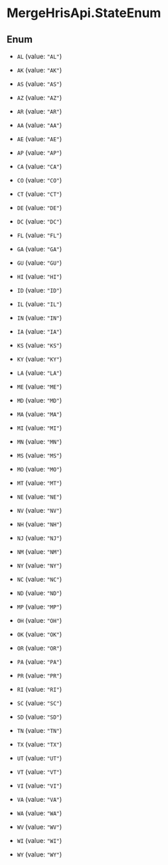 # MergeHrisApi.StateEnum

## Enum


* `AL` (value: `"AL"`)

* `AK` (value: `"AK"`)

* `AS` (value: `"AS"`)

* `AZ` (value: `"AZ"`)

* `AR` (value: `"AR"`)

* `AA` (value: `"AA"`)

* `AE` (value: `"AE"`)

* `AP` (value: `"AP"`)

* `CA` (value: `"CA"`)

* `CO` (value: `"CO"`)

* `CT` (value: `"CT"`)

* `DE` (value: `"DE"`)

* `DC` (value: `"DC"`)

* `FL` (value: `"FL"`)

* `GA` (value: `"GA"`)

* `GU` (value: `"GU"`)

* `HI` (value: `"HI"`)

* `ID` (value: `"ID"`)

* `IL` (value: `"IL"`)

* `IN` (value: `"IN"`)

* `IA` (value: `"IA"`)

* `KS` (value: `"KS"`)

* `KY` (value: `"KY"`)

* `LA` (value: `"LA"`)

* `ME` (value: `"ME"`)

* `MD` (value: `"MD"`)

* `MA` (value: `"MA"`)

* `MI` (value: `"MI"`)

* `MN` (value: `"MN"`)

* `MS` (value: `"MS"`)

* `MO` (value: `"MO"`)

* `MT` (value: `"MT"`)

* `NE` (value: `"NE"`)

* `NV` (value: `"NV"`)

* `NH` (value: `"NH"`)

* `NJ` (value: `"NJ"`)

* `NM` (value: `"NM"`)

* `NY` (value: `"NY"`)

* `NC` (value: `"NC"`)

* `ND` (value: `"ND"`)

* `MP` (value: `"MP"`)

* `OH` (value: `"OH"`)

* `OK` (value: `"OK"`)

* `OR` (value: `"OR"`)

* `PA` (value: `"PA"`)

* `PR` (value: `"PR"`)

* `RI` (value: `"RI"`)

* `SC` (value: `"SC"`)

* `SD` (value: `"SD"`)

* `TN` (value: `"TN"`)

* `TX` (value: `"TX"`)

* `UT` (value: `"UT"`)

* `VT` (value: `"VT"`)

* `VI` (value: `"VI"`)

* `VA` (value: `"VA"`)

* `WA` (value: `"WA"`)

* `WV` (value: `"WV"`)

* `WI` (value: `"WI"`)

* `WY` (value: `"WY"`)


